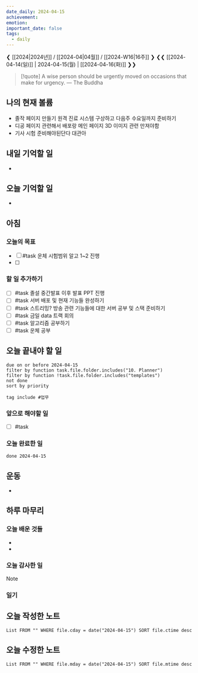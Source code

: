 ```yaml
---
date_daily: 2024-04-15
achievement: 
emotion: 
important_date: false
tags:
  - daily
---
```

❮ [[2024|2024년]] / [[2024-04|04월]] / [[2024-W16|16주]] ❯
❮❮ [[2024-04-14(일)]] | 2024-04-15(월) | [[2024-04-16(화)]] ❯❯

> [!quote] A wise person should be urgently moved on occasions that make for urgency.
> — The Buddha
## 나의 현재 볼륨
* 졸작 페이지 만들기 원격 진료 시스템 구상하고 다음주 수요일까지 준비하기
* 디공 페이지 관련해서 배포랑 메인 페이지 3D 이미지 관련 만져야함
* 기사 시험 준비해야된단다 대관아

## 내일 기억할 일
- 
## 오늘 기억할 일
* 


## 아침

### 오늘의 목표

- [ ] #task 운체 시험범위 알고 1~2 진행
- [ ] 

### 할 일 추가하기

- [ ] #task 졸설 중간발표 이후 발표 PPT 진행
- [ ] #task 서버 배포 및 현재 기능들 완성하기
- [ ] #task 스트리밍? 방송 관련 기능들에 대한 서버 공부 및 스택 준비하기
- [ ] #task 금일 data 트랙 회의
- [ ] #task 알고리즘 공부하기
- [ ] #task 운체 공부

## 오늘 끝내야 할 일
```tasks
due on or before 2024-04-15
filter by function task.file.folder.includes("10. Planner")
filter by function !task.file.folder.includes("templates")
not done
sort by priority
```
```tasks
tag include #업무 
```

### 앞으로 해야할 일

- [ ] #task 
### 오늘 완료한 일
```tasks
done 2024-04-15
```

## 운동
- 

## 하루 마무리
### 오늘 배운 것들
- 
- 
### 오늘 감사한 일
>[!note]
>
### 일기

## 오늘 작성한 노트
```dataview
List FROM "" WHERE file.cday = date("2024-04-15") SORT file.ctime desc

```

## 오늘 수정한 노트
```dataview
List FROM "" WHERE file.mday = date("2024-04-15") SORT file.mtime desc


```